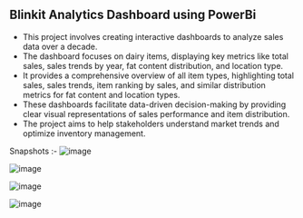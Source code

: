<h2>Blinkit Analytics Dashboard using PowerBi</h2>

- This project involves creating interactive dashboards to analyze sales data over a decade. 
- The dashboard focuses on dairy items, displaying key metrics like total sales, sales trends by year, fat content distribution, and location type. 
- It provides a comprehensive overview of all item types, highlighting total sales, sales trends, item ranking by sales, and similar distribution metrics for fat content and location types. 
- These dashboards facilitate data-driven decision-making by providing clear visual representations of sales performance and item distribution. 
- The project aims to help stakeholders understand market trends and optimize inventory management.

Snapshots :- 
![image](https://github.com/user-attachments/assets/4e745a39-54c9-4104-bcb9-e9805aabe7c7)

![image](https://github.com/user-attachments/assets/e24d324e-0e6e-4e39-bfc1-c6efae56a649)

![image](https://github.com/user-attachments/assets/c52e60bf-b1a9-42e6-a696-e680dc3d8c08)

![image](https://github.com/user-attachments/assets/1665127b-4f03-46e1-9f71-54d4752415db)





